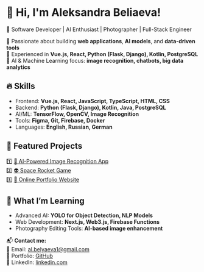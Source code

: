 # 👋 Hi, I'm Aleksandra Beliaeva!
🚀 Software Developer | AI Enthusiast | Photographer | Full-Stack Engineer

🔹 Passionate about building **web applications**, **AI models**, and **data-driven tools**  
🔹 Experienced in **Vue.js, React, Python (Flask, Django), Kotlin, PostgreSQL**  
🔹 AI & Machine Learning focus: **image recognition, chatbots, big data analytics**  

## 🔥 Skills
- Frontend: **Vue.js, React, JavaScript, TypeScript, HTML, CSS**
- Backend: **Python (Flask, Django), Kotlin, Java, PostgreSQL**
- AI/ML: **TensorFlow, OpenCV, Image Recognition**
- Tools: **Figma, Git, Firebase, Docker**
- Languages: **English, Russian, German**

## 📂 Featured Projects
1️⃣ [📸 AI-Powered Image Recognition App](https://ai-image-recognition.vercel.app/)  
2️⃣ [👽 Space Rocket Game](https://portfolio-game-q3ok7d3u0-albelyaevas-projects.vercel.app/)  
3️⃣ [🎨 Online Portfolio Website](https://aleksandra-cv.vercel.app/)  

## 🌱 What I’m Learning
- Advanced AI: **YOLO for Object Detection, NLP Models**
- Web Development: **Next.js, Web3.js, Firebase Functions**
- Photography Editing Tools: **AI-based image enhancement**

📬 **Contact me:**  
📧 Email: [al.belyaeva1@gmail.com](mailto:al.belyaeva1@gmail.com)  
🔗 Portfolio: [GitHub](https://github.com/albelyaeva)  
💼 LinkedIn: [linkedin.com](https://www.linkedin.com/in/aleksandra-beliaeva-097456176/)
